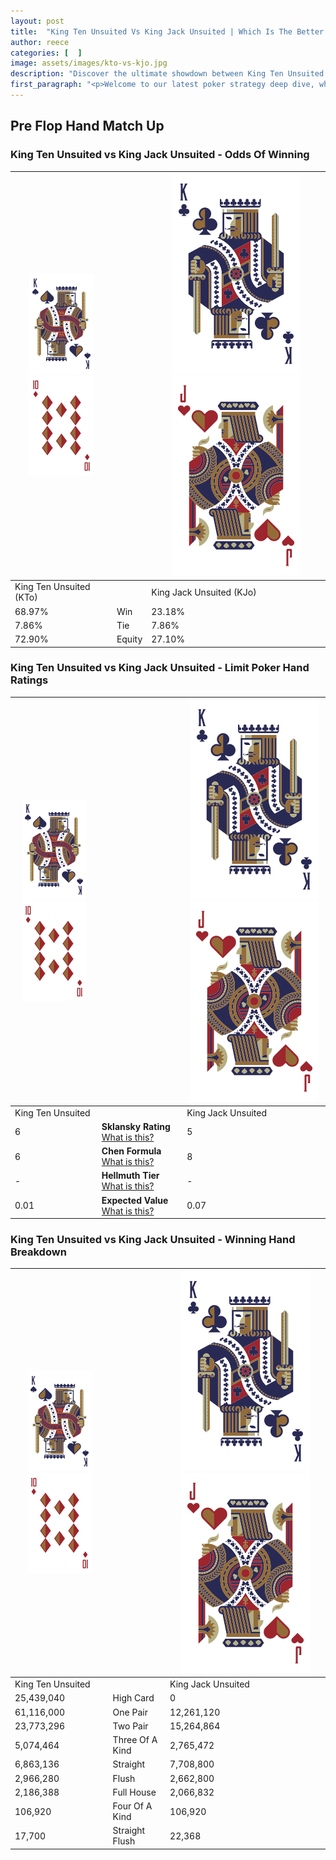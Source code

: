 ```yaml
---
layout: post
title:  "King Ten Unsuited Vs King Jack Unsuited | Which Is The Better Hand In Poker? A Complete Guide"
author: reece
categories: [  ]
image: assets/images/kto-vs-kjo.jpg
description: "Discover the ultimate showdown between King Ten Unsuited and King Jack Unsuited in poker! Uncover the odds, strategies, and scenarios where one hand triumphs over the other. Get ready to up your poker game with this thrilling analysis."
first_paragraph: "<p>Welcome to our latest poker strategy deep dive, where we're pitting two distinct hands against each other in a high-stakes showdown: King Ten Unsuited vs King Jack Unsuited.</p><p>In the dynamic world of poker, every decision counts, and knowing which hand holds the upper hand is key to your success at the table.</p><p>In this article, we'll dissect these two hands, explore the scenarios where one dominates the other, and equip you with the knowledge to make strategic choices that can tip the odds in your favor.</p><p>Get ready to unravel the intriguing dynamics of these poker hands and elevate your game to new heights.</p>"
---
```




[comment]: # (sp0)

## Pre Flop Hand Match Up

<div class="table hand-ratings" markdown="1"> 



### King Ten Unsuited vs King Jack Unsuited - Odds Of Winning


    
| ![image info](assets/images/hand1/K.png) ![image info](assets/images/hand1/To.png) |  | ![image info](assets/images/hand2/K.png) ![image info](assets/images/hand2/Jo.png) |
| -------- | -------- | -------- |
| King Ten Unsuited (KTo) |  | King Jack Unsuited (KJo) |
| 68.97% | Win | 23.18% |
| 7.86% | Tie | 7.86% |
| 72.90% | Equity | 27.10% |




[comment]: # (sp1)



### King Ten Unsuited vs King Jack Unsuited - Limit Poker Hand Ratings


    
| ![image info](assets/images/hand1/K.png) ![image info](assets/images/hand1/To.png) |  | ![image info](assets/images/hand2/K.png) ![image info](assets/images/hand2/Jo.png) |
| -------- | -------- | -------- |
| King Ten Unsuited |  | King Jack Unsuited |
| 6 | **Sklansky Rating** [What is this?](/sklansky-rating-explained) | 5 |
| 6 | **Chen Formula** [What is this?](/chen-formula-explained) | 8 |
| - | **Hellmuth Tier** [What is this?](/Hellmuth-tier-explained) | - |
| 0.01 | **Expected Value** [What is this?](/expected-value-explained) | 0.07 |




[comment]: # (sp2)



### King Ten Unsuited vs King Jack Unsuited - Winning Hand Breakdown


    
| ![image info](assets/images/hand1/K.png) ![image info](assets/images/hand1/To.png) |  | ![image info](assets/images/hand2/K.png) ![image info](assets/images/hand2/Jo.png) |
| -------- | -------- | -------- |
| King Ten Unsuited |  | King Jack Unsuited |
| 25,439,040 | High Card | 0 |
| 61,116,000 | One Pair | 12,261,120 |
| 23,773,296 | Two Pair | 15,264,864 |
| 5,074,464 | Three Of A Kind | 2,765,472 |
| 6,863,136 | Straight | 7,708,800 |
| 2,966,280 | Flush | 2,662,800 |
| 2,186,388 | Full House | 2,066,832 |
| 106,920 | Four Of A Kind | 106,920 |
| 17,700 | Straight Flush | 22,368 |




[comment]: # (sp3)



</div>

[comment]: # (sp4)



[comment]: # (sp5)

